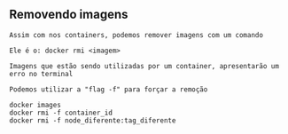## Removendo imagens

```
Assim com nos containers, podemos remover imagens com um comando
```

```
Ele é o: docker rmi <imagem>
```

```
Imagens que estão sendo utilizadas por um container, apresentarão um erro no terminal
```

```
Podemos utilizar a "flag -f" para forçar a remoção
```

```
docker images
docker rmi -f container_id
docker rmi -f node_diferente:tag_diferente
```
